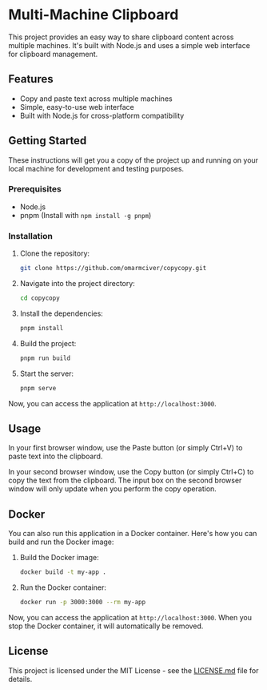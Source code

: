 # Multi-Machine Clipboard

This project provides an easy way to share clipboard content across multiple machines. It's built with Node.js and uses a simple web interface for clipboard management.

## Features

- Copy and paste text across multiple machines
- Simple, easy-to-use web interface
- Built with Node.js for cross-platform compatibility

## Getting Started

These instructions will get you a copy of the project up and running on your local machine for development and testing purposes.

### Prerequisites

- Node.js
- pnpm (Install with `npm install -g pnpm`)

### Installation

1. Clone the repository:
    ```bash
    git clone https://github.com/omarmciver/copycopy.git
    ```
2. Navigate into the project directory:
    ```bash
    cd copycopy
    ```
3. Install the dependencies:
    ```bash
    pnpm install
    ```
4. Build the project:
    ```bash
    pnpm run build
    ```
5. Start the server:
    ```bash
    pnpm serve
    ```

Now, you can access the application at `http://localhost:3000`.

## Usage

In your first browser window, use the Paste button (or simply Ctrl+V) to paste text into the clipboard.

In your second browser window, use the Copy button (or simply Ctrl+C) to copy the text from the clipboard. The input box on the second browser window will only update when you perform the copy operation.

## Docker

You can also run this application in a Docker container. Here's how you can build and run the Docker image:

1. Build the Docker image:
    ```bash
    docker build -t my-app .
    ```
2. Run the Docker container:
    ```bash
    docker run -p 3000:3000 --rm my-app
    ```

Now, you can access the application at `http://localhost:3000`. When you stop the Docker container, it will automatically be removed.

## License

This project is licensed under the MIT License - see the [LICENSE.md](LICENSE.md) file for details.